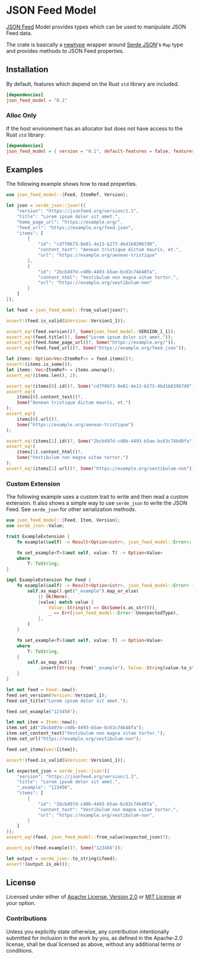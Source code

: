 # JSON Feed Model

[JSON Feed][jsonfeed] Model provides types which can be used to manipulate JSON Feed
data.

The crate is basically a [newtype][newtype] wrapper around [Serde JSON][serde_json]'s `Map` type and provides methods
to JSON Feed properties.

## Installation

By default, features which depend on the Rust `std` library are included.

```toml
[dependencies]
json_feed_model = "0.1"
```

### Alloc Only

If the host environment has an allocator but does not have access to the Rust `std` library:

```toml
[dependencies]
json_feed_model = { version = "0.1", default-features = false, features = ["alloc"]}
```

## Examples

The following example shows how to read properties.

```rust
use json_feed_model::{Feed, ItemRef, Version};

let json = serde_json::json!({
    "version": "https://jsonfeed.org/version/1.1",
    "title": "Lorem ipsum dolor sit amet.",
    "home_page_url": "https://example.org/",
    "feed_url": "https://example.org/feed.json",
    "items": [
        {
            "id": "cd7f0673-8e81-4e13-b273-4bd1b83967d0",
            "content_text": "Aenean tristique dictum mauris, et.",
            "url": "https://example.org/aenean-tristique"
        },
        {
            "id": "2bcb497d-c40b-4493-b5ae-bc63c74b48fa",
            "content_html": "Vestibulum non magna vitae tortor.",
            "url": "https://example.org/vestibulum-non"
        }
    ]
});

let feed = json_feed_model::from_value(json)?;

assert!(feed.is_valid(&Version::Version1_1));

assert_eq!(feed.version()?, Some(json_feed_model::VERSION_1_1));
assert_eq!(feed.title()?, Some("Lorem ipsum dolor sit amet."));
assert_eq!(feed.home_page_url()?, Some("https://example.org/"));
assert_eq!(feed.feed_url()?, Some("https://example.org/feed.json"));

let items: Option<Vec<ItemRef>> = feed.items()?;
assert!(items.is_some());
let items: Vec<ItemRef> = items.unwrap();
assert_eq!(items.len(), 2);

assert_eq!(items[0].id()?, Some("cd7f0673-8e81-4e13-b273-4bd1b83967d0"));
assert_eq!(
    items[0].content_text()?,
    Some("Aenean tristique dictum mauris, et.")
);
assert_eq!(
    items[0].url()?,
    Some("https://example.org/aenean-tristique")
);

assert_eq!(items[1].id()?, Some("2bcb497d-c40b-4493-b5ae-bc63c74b48fa"));
assert_eq!(
    items[1].content_html()?,
    Some("Vestibulum non magna vitae tortor.")
);
assert_eq!(items[1].url()?, Some("https://example.org/vestibulum-non"));
```

### Custom Extension

The following example uses a custom trait to write and then read a custom extension.
It also shows a simple way to use `serde_json` to write the JSON Feed. See
`serde_json` for other serialization methods.

```rust
use json_feed_model::{Feed, Item, Version};
use serde_json::Value;

trait ExampleExtension {
    fn example(&self) -> Result<Option<&str>, json_feed_model::Error>;

    fn set_example<T>(&mut self, value: T) -> Option<Value>
    where
        T: ToString;
}

impl ExampleExtension for Feed {
    fn example(&self) -> Result<Option<&str>, json_feed_model::Error> {
        self.as_map().get("_example").map_or_else(
            || Ok(None),
            |value| match value {
                Value::String(s) => Ok(Some(s.as_str())),
                _ => Err(json_feed_model::Error::UnexpectedType),
            },
        )
    }

    fn set_example<T>(&mut self, value: T) -> Option<Value>
    where
        T: ToString,
    {
        self.as_map_mut()
            .insert(String::from("_example"), Value::String(value.to_string()))
    }
}

let mut feed = Feed::new();
feed.set_version(Version::Version1_1);
feed.set_title("Lorem ipsum dolor sit amet.");

feed.set_example("123456");

let mut item = Item::new();
item.set_id("2bcb497d-c40b-4493-b5ae-bc63c74b48fa");
item.set_content_text("Vestibulum non magna vitae tortor.");
item.set_url("https://example.org/vestibulum-non");

feed.set_items(vec![item]);

assert!(feed.is_valid(&Version::Version1_1));

let expected_json = serde_json::json!({
    "version": "https://jsonfeed.org/version/1.1",
    "title": "Lorem ipsum dolor sit amet.",
    "_example": "123456",
    "items": [
        {
            "id": "2bcb497d-c40b-4493-b5ae-bc63c74b48fa",
            "content_text": "Vestibulum non magna vitae tortor.",
            "url": "https://example.org/vestibulum-non",
        }
    ]
});
assert_eq!(feed, json_feed_model::from_value(expected_json)?);

assert_eq!(feed.example()?, Some("123456"));

let output = serde_json::to_string(&feed);
assert!(output.is_ok());
```

## License

Licensed under either of [Apache License, Version 2.0][license_apache] or [MIT
License][license_mit] at your option.

### Contributions

Unless you explicitly state otherwise, any contribution intentionally submitted
for inclusion in the work by you, as defined in the Apache-2.0 license, shall be
dual licensed as above, without any additional terms or conditions.

[license_apache]: LICENSE-APACHE
[license_mit]: LICENSE-MIT
[jsonfeed]: https://jsonfeed.org/
[newtype]: https://doc.rust-lang.org/rust-by-example/generics/new_types.html
[serde_json]: https://github.com/serde-rs/json
